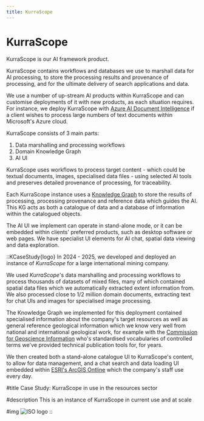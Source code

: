 ```yaml
---
title: KurraScope
---
```

# KurraScope

KurraScope is our AI framework product.

KurraScope contains workflows and databases we use to marshall data for AI processing, to store the processing results and provenance of processing, and for the ultimate delivery of search applications and data.

We use a number of up-stream AI products within KurraScope and can customise deployments of it with new products, as each situation requires. For instance, we deploy KurraScope with [Azure AI Document Intelligence](https://azure.microsoft.com/en-us/products/ai-services/ai-document-intelligence) if a client wishes to process large numbers of text documents within Microsoft's Azure cloud.

KurraScope consists of 3 main parts:

1. Data marshalling and processing workflows
2. Domain Knowledge Graph
3. AI UI

KurraScope uses workflows to process target content - which could be textual documents, images, specialised data files - using selected AI tools and preserves detailed provenance of processing, for traceability.

Each KurraScope instance uses a [Knowledge Graph](https://en.wikipedia.org/wiki/Knowledge_graph) to store the results of processing, processing provenance and reference data which guides the AI. This KG acts as both a catalogue of data and a database of information within the catalogued objects.

The AI UI we implement can operate in stand-alone mode, or it can be embedded within clients' preferred products, such as desktop software or web pages. We have specialist UI elements for AI chat, spatial data viewing and data exploration.


::KCaseStudy{logo}
In 2024 - 2025, we developed and deployed an instance of _KurraScope_ for a large international mining company. 

We used _KurraScope_'s data marshalling and processing workflows to process thousands of datasets of mixed files, many of which contained spatial data files which we automatically extracted extent information from. We also processed close to 1/2 million domain documents, extracting text for chat UIs and images for specialised image processing.

The Knowledge Graph we implemented for this deployment contained specialised information about the company's target resources as well as general reference geological information which we know very well from national and international geological work, for example with the [Commission for Geoscience Information](https://cgi-iugs.org/) who's standardised vocabularies of controlled terms we've provided technical publication tools for, for years.

We then created both a stand-alone catalogue UI to KurraScope's content, to allow for data management, and a chat search and data loading UI embedded within [ESRI's ArcGIS Ontline](https://www.arcgis.com) which the company's staff use every day.

#title
Case Study: KurraScope in use in the resources sector

#description
This is an instance of KurraScope in current use and at scale

#img
![ISO logo](/img/logo-mining.jpg)
::